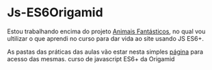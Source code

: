# Js-ES6Origamid

Estou trabalhando encima do projeto <a href="" target="_blank">Animais Fantásticos</a>, no qual vou ultilizar o que aprendi no curso para dar vida ao site usando JS ES6+.


As pastas das práticas das aulas vão estar nesta simples <a href="#" target="_blank">página</a> para acesso das mesmas.
 curso de javascript ES6+ da Origamid
